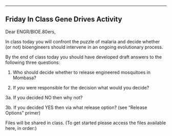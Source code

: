 
_________________________________________________________

## Friday In Class Gene Drives Activity

Dear ENGR/BIOE.80ers,

In class today you will confront the puzzle of malaria and decide whether (or not) bioengineers should intervene in an ongoing evolutionary process. 

By the end of class today you should have developed draft answers to the following three questions:

1. Who should decide whether to release engineered mosquitoes in Mombasa?

2. If *you* were responsible for the decision what would you decide?

3a. If you decided NO then why not?

3b. If you decided YES then via what release option? (see “Release Options” primer)

Files  will be shared in class. 
(To get started please access the files available here, in order:)
